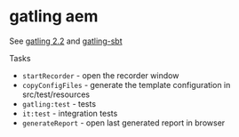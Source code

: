 # gatling aem

See [gatling 2.2](http://gatling.io/docs/2.2.0/) and [gatling-sbt](http://gatling.io/docs/2.2.0/extensions/sbt_plugin.html)

Tasks

* `startRecorder` - open the recorder window
* `copyConfigFiles` - generate the template configuration in src/test/resources
* `gatling:test` - tests
* `it:test` - integration tests
* `generateReport` - open last generated report in browser

